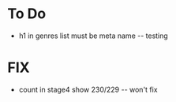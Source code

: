 # To Do

- h1 in genres list must be meta name -- testing

# FIX

- count in stage4 show 230/229 -- won't fix

